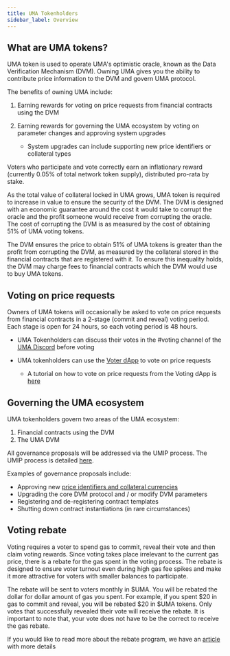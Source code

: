 ```yaml
---
title: UMA Tokenholders
sidebar_label: Overview
---
```


## What are UMA tokens?

UMA token is used to operate UMA's optimistic oracle, known as the Data Verification Mechanism (DVM). Owning UMA gives you the ability to contribute price information to the DVM and govern UMA protocol.  


The benefits of owning UMA include:

1. Earning rewards for voting on price requests from financial contracts using the DVM

2. Earning rewards for governing the UMA ecosystem by voting on parameter changes and approving system upgrades

     - System upgrades can include supporting new price identifiers or collateral types

Voters who participate and vote correctly earn an inflationary reward (currently 0.05% of total network token supply), distributed pro-rata by stake.

As the total value of collateral locked in UMA grows, UMA token is required to increase in value to ensure the security of the DVM. The DVM is designed with an economic guarantee around the cost it would take to corrupt the oracle and the profit someone would receive from corrupting the oracle.  The cost of corrupting the DVM is as measured by the cost of obtaining 51% of UMA voting tokens. 

The DVM ensures the price to obtain 51% of UMA tokens is greater than the profit from corrupting the DVM, as measured by the collateral stored in the financial contracts that are registered with it. To ensure this inequality holds, the DVM may charge fees to financial contracts which the DVM would use to buy UMA tokens. 

## Voting on price requests

Owners of UMA tokens will occasionally be asked to vote on price requests from financial contracts in a 2-stage (commit and reveal) voting period. Each stage is open for 24 hours, so each voting period is 48 hours. 

- UMA Tokenholders can discuss their votes in the #voting channel of the [UMA Discord](https://discord.umaproject.org/) before voting

- UMA tokenholders can use the [Voter dApp](https://vote.umaproject.org/) to vote on price requests
    - A tutorial on how to vote on price requests from the Voting dApp is [here](uma-tokenholders/voter-dApp.md) 

## Governing the UMA ecosystem

UMA tokenholders govern two areas of the UMA ecosystem:

1. Financial contracts using the DVM
2. The UMA DVM

All governance proposals will be addressed via the UMIP process. The UMIP process is detailed [here](uma-tokenholders/umips.md).

Examples of governance proposals include:

- Approving new [price identifiers and collateral currencies](/uma-tokenholders/adding-price-id) 
- Upgrading the core DVM protocol and / or modify DVM parameters
- Registering and de-registering contract templates
- Shutting down contract instantiations (in rare circumstances)

## Voting rebate

Voting requires a voter to spend gas to commit, reveal their vote and then claim voting rewards. Since voting takes place irrelevant to the current gas price, there is a rebate for the gas spent in the voting process. The rebate is designed to ensure voter turnout even during high gas fee spikes and make it more attractive for voters with smaller balances to participate.

The rebate will be sent to voters monthly in $UMA. You will be rebated the dollar for dollar amount of gas you spent. For example, if you spent $20 in gas to commit and reveal, you will be rebated $20 in $UMA tokens. Only votes that successfully revealed their vote will receive the rebate. It is important to note that, your vote does not have to be the correct to receive the gas rebate.

If you would like to read more about the rebate program, we have an [article](https://medium.com/uma-project/voter-gas-fee-rebate-program-f9cce3391cb5) with more details

